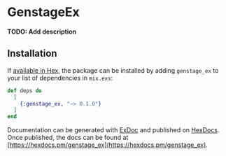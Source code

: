 # GenstageEx

**TODO: Add description**

## Installation

If [available in Hex](https://hex.pm/docs/publish), the package can be installed
by adding `genstage_ex` to your list of dependencies in `mix.exs`:

```elixir
def deps do
  [
    {:genstage_ex, "~> 0.1.0"}
  ]
end
```

Documentation can be generated with [ExDoc](https://github.com/elixir-lang/ex_doc)
and published on [HexDocs](https://hexdocs.pm). Once published, the docs can
be found at [https://hexdocs.pm/genstage_ex](https://hexdocs.pm/genstage_ex).

